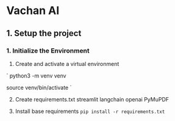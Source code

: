 # Vachan AI

## 1. Setup the project

### 1. Initialize the Environment

1. Create and activate a virtual environment

`
python3 -m venv venv

source venv/bin/activate
`

2. Create requirements.txt
   streamlit
   langchain
   openai
   PyMuPDF

3. Install base requirements
   `pip install -r requirements.txt`
